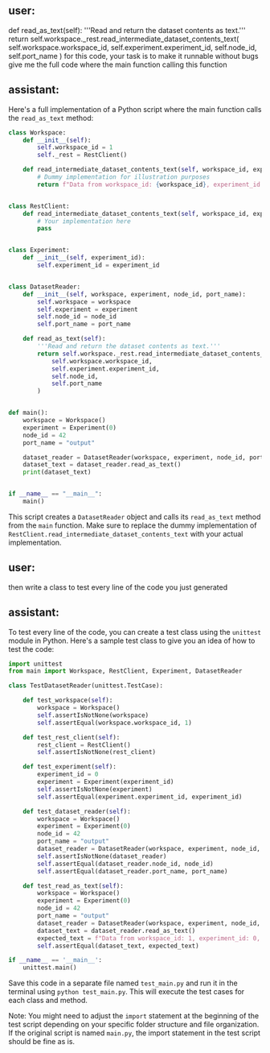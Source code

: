 ## user:
def read_as_text(self):
        '''Read and return the dataset contents as text.'''
        return self.workspace._rest.read_intermediate_dataset_contents_text(
            self.workspace.workspace_id,
            self.experiment.experiment_id,
            self.node_id,
            self.port_name
        )
for this code, your task is to make it runnable without bugs  give me the full code where the main function calling this function
## assistant:
Here's a full implementation of a Python script where the main function calls the `read_as_text` method:

```python
class Workspace:
    def __init__(self):
        self.workspace_id = 1
        self._rest = RestClient()

    def read_intermediate_dataset_contents_text(self, workspace_id, experiment_id, node_id, port_name):
        # Dummy implementation for illustration purposes
        return f"Data from workspace_id: {workspace_id}, experiment_id: {experiment_id}, node_id: {node_id}, and port_name: {port_name}"


class RestClient:
    def read_intermediate_dataset_contents_text(self, workspace_id, experiment_id, node_id, port_name):
        # Your implementation here
        pass


class Experiment:
    def __init__(self, experiment_id):
        self.experiment_id = experiment_id


class DatasetReader:
    def __init__(self, workspace, experiment, node_id, port_name):
        self.workspace = workspace
        self.experiment = experiment
        self.node_id = node_id
        self.port_name = port_name

    def read_as_text(self):
        '''Read and return the dataset contents as text.'''
        return self.workspace._rest.read_intermediate_dataset_contents_text(
            self.workspace.workspace_id,
            self.experiment.experiment_id,
            self.node_id,
            self.port_name
        )


def main():
    workspace = Workspace()
    experiment = Experiment(0)
    node_id = 42
    port_name = "output"

    dataset_reader = DatasetReader(workspace, experiment, node_id, port_name)
    dataset_text = dataset_reader.read_as_text()
    print(dataset_text)


if __name__ == "__main__":
    main()
```

This script creates a `DatasetReader` object and calls its `read_as_text` method from the `main` function. Make sure to replace the dummy implementation of `RestClient.read_intermediate_dataset_contents_text` with your actual implementation.
## user:
then write a class to test every line of the code you just generated
## assistant:
To test every line of the code, you can create a test class using the `unittest` module in Python. Here's a sample test class to give you an idea of how to test the code:

```python
import unittest
from main import Workspace, RestClient, Experiment, DatasetReader

class TestDatasetReader(unittest.TestCase):

    def test_workspace(self):
        workspace = Workspace()
        self.assertIsNotNone(workspace)
        self.assertEqual(workspace.workspace_id, 1)

    def test_rest_client(self):
        rest_client = RestClient()
        self.assertIsNotNone(rest_client)

    def test_experiment(self):
        experiment_id = 0
        experiment = Experiment(experiment_id)
        self.assertIsNotNone(experiment)
        self.assertEqual(experiment.experiment_id, experiment_id)

    def test_dataset_reader(self):
        workspace = Workspace()
        experiment = Experiment(0)
        node_id = 42
        port_name = "output"
        dataset_reader = DatasetReader(workspace, experiment, node_id, port_name)
        self.assertIsNotNone(dataset_reader)
        self.assertEqual(dataset_reader.node_id, node_id)
        self.assertEqual(dataset_reader.port_name, port_name)

    def test_read_as_text(self):
        workspace = Workspace()
        experiment = Experiment(0)
        node_id = 42
        port_name = "output"
        dataset_reader = DatasetReader(workspace, experiment, node_id, port_name)
        dataset_text = dataset_reader.read_as_text()
        expected_text = f"Data from workspace_id: 1, experiment_id: 0, node_id: {node_id}, and port_name: {port_name}"
        self.assertEqual(dataset_text, expected_text)

if __name__ == '__main__':
    unittest.main()
```

Save this code in a separate file named `test_main.py` and run it in the terminal using `python test_main.py`. This will execute the test cases for each class and method.

Note: You might need to adjust the `import` statement at the beginning of the test script depending on your specific folder structure and file organization. If the original script is named `main.py`, the import statement in the test script should be fine as is.
